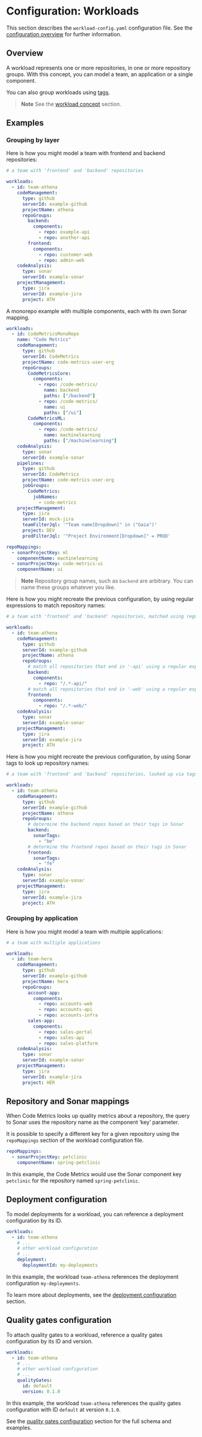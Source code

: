 # Configuration: Workloads

This section describes the `workload-config.yaml` configuration file. See the [configuration overview](./configuration.md) for further information.

## Overview

A workload represents one or more repositories, in one or more repository groups. With this concept, you can model a team, an application or a single component.

You can also group workloads using [tags](./tags.md).

> **Note**
> See the [workload concept](./workloads.md) section.

## Examples

### Grouping by layer

Here is how you might model a team with frontend and backend repositories:

```yaml
# a team with 'frontend' and 'backend' repositories

workloads:
  - id: team-athena
    codeManagement:
      type: github
      serverId: example-github
      projectName: athena
      repoGroups:
        backend:
          components:
            - repo: example-api
            - repo: another-api
        frontend:
          components:
            - repo: customer-web
            - repo: admin-web
    codeAnalysis:
      type: sonar
      serverId: example-sonar
    projectManagement:
      type: jira
      serverId: example-jira
      project: ATH
```

A monorepo example with multiple components, each with its own Sonar mapping.

```yaml
workloads:
  - id: CodeMetricsMonoRepo
    name: "Code Metrics"
    codeManagement:
      type: github
      serverId: CodeMetrics
      projectName: code-metrics-user-org
      repoGroups:
        CodeMetricsCore:
          components:
            - repo: /code-metrics/
              name: backend
              paths: ["/backend"]
            - repo: /code-metrics/
              name: ui
              paths: ["/ui"]
        CodeMetricsML:
          components:
            - repo: /code-metrics/
              name: machinelearning
              paths: ["/machinelearning"]
    codeAnalysis:
      type: sonar
      serverId: example-sonar
    pipelines:
      type: github
      serverId: CodeMetrics
      projectName: code-metrics-user-org
      jobGroups:
        CodeMetrics:
          jobNames:
            - code-metrics
    projectManagement:
      type: jira
      serverId: mock-jira
      teamFilterJql: '"Team name[Dropdown]" in ("Gaia")'
      project: DEV
      prodFilterJql: '"Project Environment[Dropdown]" = PROD'

repoMappings:
  - sonarProjectKey: ml
    componentName: machinelearning
  - sonarProjectKey: code-metrics-ui
    componentName: ui
```

> **Note**
> Repository group names, such as `backend` are arbitrary. You can name these groups whatever you like.

Here is how you might recreate the previous configuration, by using regular expressions to match repository names:

```yaml
# a team with 'frontend' and 'backend' repositories, matched using regular expressions

workloads:
  - id: team-athena
    codeManagement:
      type: github
      serverId: example-github
      projectName: athena
      repoGroups:
        # match all repositories that end in '-api' using a regular expression
        backend:
          components:
            - repo: "/.*-api/"
        # match all repositories that end in '-web' using a regular expression
        frontend:
          components:
            - repo: "/.*-web/"
    codeAnalysis:
      type: sonar
      serverId: example-sonar
    projectManagement:
      type: jira
      serverId: example-jira
      project: ATH
```

Here is how you might recreate the previous configuration, by using Sonar tags to look up repository names:

```yaml
# a team with 'frontend' and 'backend' repositories, looked up via tags in Sonar

workloads:
  - id: team-athena
    codeManagement:
      type: github
      serverId: example-github
      projectName: athena
      repoGroups:
        # determine the backend repos based on their tags in Sonar
        backend:
          sonarTags:
            - "be"
        # determine the frontend repos based on their tags in Sonar
        frontend:
          sonarTags:
            - "fe"
    codeAnalysis:
      type: sonar
      serverId: example-sonar
    projectManagement:
      type: jira
      serverId: example-jira
      project: ATH
```

### Grouping by application

Here is how you might model a team with multiple applications:

```yaml
# a team with multiple applications

workloads:
  - id: team-hera
    codeManagement:
      type: github
      serverId: example-github
      projectName: hera
      repoGroups:
        account-app:
          components:
            - repo: accounts-web
            - repo: accounts-api
            - repo: accounts-infra
        sales-app:
          components:
            - repo: sales-portal
            - repo: sales-api
            - repo: sales-platform
    codeAnalysis:
      type: sonar
      serverId: example-sonar
    projectManagement:
      type: jira
      serverId: example-jira
      project: HER
```

## Repository and Sonar mappings

When Code Metrics looks up quality metrics about a repository, the query to Sonar uses the repository name as the component ‘key’ parameter.

It is possible to specify a different key for a given repository using the `repoMappings` section of the workload configuration file.

```yaml
repoMappings:
  - sonarProjectKey: petclinic
    componentName: spring-petclinic
```

In this example, the Code Metrics would use the Sonar component key `petclinic` for the repository named `spring-petclinic`.

## Deployment configuration

To model deployments for a workload, you can reference a deployment configuration by its ID.

```yaml
workloads:
  - id: team-athena
    # ...
    # other workload configuration
    # ...
    deployment:
      deploymentId: my-deployments
```

In this example, the workload `team-athena` references the deployment configuration `my-deployments`.

To learn more about deployments, see the [deployment configuration](./config_deployments.md) section.

## Quality gates configuration

To attach quality gates to a workload, reference a quality gates configuration by its ID and version.

```yaml
workloads:
  - id: team-athena
    # ...
    # other workload configuration
    # ...
    qualityGates:
      id: default
      version: 0.1.0
```

In this example, the workload `team-athena` references the quality gates configuration with ID `default` at version `0.1.0`.

See the [quality gates configuration](./config_quality_gates.md) section for the full schema and examples.
